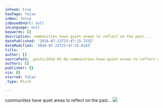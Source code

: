 ```yaml
---
inFeed: true
hasPage: false
inNav: false
isBasedOnUrl: null
inLanguage: null
keywords: []
description: communities have quiet areas to reflect on the past...
datePublished: '2016-07-23T23:47:15.753Z'
dateModified: '2016-07-23T23:47:15.614Z'
title: ''
author: []
sourcePath: _posts/2016-05-05-communities-have-quiet-areas-to-reflect-on-the-past.md
authors: []
publisher: {}
via: {}
starred: false
_type: Blurb

---
```

communities have quiet areas to reflect on the past...
![](https://the-grid-user-content.s3-us-west-2.amazonaws.com/4ee38511-8085-468f-904d-786698b85416.jpg)